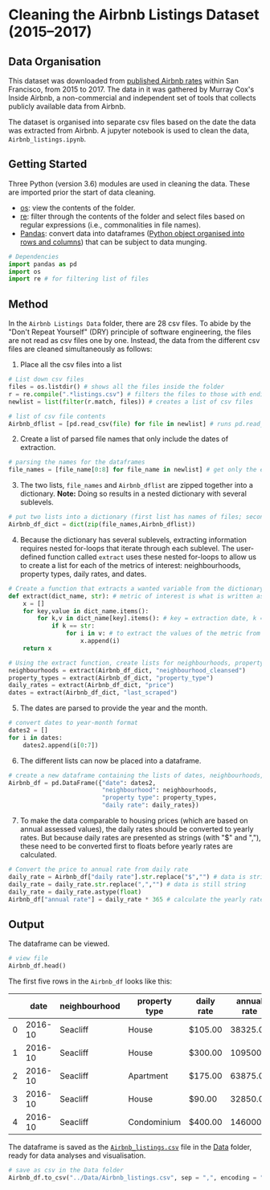 # Cleaning the Airbnb Listings Dataset (2015–2017)
## Data Organisation
This dataset was downloaded from [published Airbnb rates](http://insideairbnb.com/san-francisco/?neighbourhood=&filterEntireHomes=false&filterHighlyAvailable=false&filterRecentReviews=false&filterMultiListings=false) within San Francisco, from 2015 to 2017. The data in it was gathered by Murray Cox's Inside Airbnb, a non-commercial and independent set of tools that collects publicly available data from Airbnb.

The dataset is organised into separate csv files based on the date the data was extracted from Airbnb. A jupyter notebook is used to clean the data, `Airbnb_listings.ipynb`.


## Getting Started
Three Python (version 3.6) modules are used in cleaning the data. These are imported prior the start of data cleaning.
- [os](https://docs.python.org/3/library/os.html): view the contents of the folder. 
- [re](https://docs.python.org/3/library/re.html): filter through the contents of the folder and select files based on regular expressions (i.e., commonalities in file names).
- [Pandas](http://pandas.pydata.org/pandas-docs/version/0.15/tutorials.html): convert data into dataframes ([Python object organised into rows and columns](https://towardsdatascience.com/a-quick-introduction-to-the-pandas-python-library-f1b678f34673)) that can be subject to data munging.

```python
# Dependencies
import pandas as pd
import os
import re # for filtering list of files
```

## Method
In the `Airbnb Listings Data` folder, there are 28 csv files. To abide by the "Don't Repeat Yourself" (DRY) principle of software engineering, the files are not read as csv files one by one. Instead, the data from the different csv files are cleaned simultaneously as follows:
1. Place all the csv files into a list

```python
# List down csv files
files = os.listdir() # shows all the files inside the folder
r = re.compile(".*listings.csv") # filters the files to those with endings of the data files
newlist = list(filter(r.match, files)) # creates a list of csv files

# list of csv file contents
Airbnb_dflist = [pd.read_csv(file) for file in newlist] # runs pd.read_csv() for all files at the same time
```

2. Create a list of parsed file names that only include the dates of extraction.

```python
# parsing the names for the dataframes
file_names = [file_name[0:8] for file_name in newlist] # get only the extraction dates
```

3. The two lists, `file_names` and `Airbnb_dflist` are zipped together into a dictionary. __Note:__ Doing so results in a nested dictionary with several sublevels.

```python
# put two lists into a dictionary (first list has names of files; second list has the contents of the csv files)
Airbnb_df_dict = dict(zip(file_names,Airbnb_dflist))
```

4. Because the dictionary has several sublevels, extracting information requires nested for-loops that iterate through each sublevel. The user-defined function called `extract` uses these nested for-loops to allow us to create a list for each of the metrics of interest: neighbourhoods, property types, daily rates, and dates.

```python
# Create a function that extracts a wanted variable from the dictionary
def extract(dict_name, str): # metric of interest is what is written as string
    x = []
    for key,value in dict_name.items():
        for k,v in dict_name[key].items(): # key = extraction date, k = metric, v = series of values
            if k == str: 
                for i in v: # to extract the values of the metric from the series of metric (each item has an index)
                    x.append(i)
    return x

# Using the extract function, create lists for neighbourhoods, property types, daily rates, and dates
neighbourhoods = extract(Airbnb_df_dict, "neighbourhood_cleansed")
property_types = extract(Airbnb_df_dict, "property_type")
daily_rates = extract(Airbnb_df_dict, "price")
dates = extract(Airbnb_df_dict, "last_scraped")
```

5. The dates are parsed to provide the year and the month.

```python
# convert dates to year-month format
dates2 = []
for i in dates:
    dates2.append(i[0:7])
```

6. The different lists can now be placed into a dataframe.

```python
# create a new dataframe containing the lists of dates, neighbourhoods, property types, and daily rates
Airbnb_df = pd.DataFrame({"date": dates2,
                          "neighbourhood": neighbourhoods,
                          "property type": property_types,
                          "daily rate": daily_rates})
```

7. To make the data comparable to housing prices (which are based on annual assessed values), the daily rates should be converted to yearly rates. But because daily rates are presented as strings (with "$" and ","), these need to be converted first to floats before yearly rates are calculated.

```python
# Convert the price to annual rate from daily rate
daily_rate = Airbnb_df["daily rate"].str.replace("$","") # data is string
daily_rate = daily_rate.str.replace(",","") # data is still string
daily_rate = daily_rate.astype(float)
Airbnb_df["annual rate"] = daily_rate * 365 # calculate the yearly rate
```

## Output

The dataframe can be viewed.

```python
# view file 
Airbnb_df.head()
```

The first five rows in the `Airbnb_df` looks like this:

||date|neighbourhood|property type|daily rate|annual rate|
|---|---|---|---|---|---|
|0|2016-10|Seacliff|House|$105.00|38325.0|
|1|2016-10|Seacliff|House|$300.00|109500.0|
|2|2016-10|Seacliff|Apartment|$175.00|63875.0|
|3|2016-10|Seacliff|House|$90.00|32850.0|
|4|2016-10|Seacliff|Condominium|$400.00|146000.0|

The dataframe is saved as the [`Airbnb_listings.csv`](https://github.com/rochiecuevas/shared_accommodations/blob/master/Data/Airbnb_listings.csv) file in the [Data](https://github.com/rochiecuevas/shared_accommodations/tree/master/Data) folder, ready for data analyses and visualisation.

```python
# save as csv in the Data folder
Airbnb_df.to_csv("../Data/Airbnb_listings.csv", sep = ",", encoding = "utf-8")
```